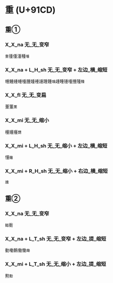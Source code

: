 # 重 (U+91CD) 

## 重①

### X_X_na 无_无_变窄
`重`㣫偅湩種`堹`

### X_X_na + L_H_sh 无_无_变窄 + 左边_横_缩短
㡖䱰緟蝩㮔腫媑褈諥踵鍾`煄`歱畽锺喠揰隀`䵯`

### X_X_fl 无_无_变扁
董箽`薫`

### X_X_mi 无_无_缩小
㯵嬞瘇`㘒`

### X_X_mi + L_H_sh 无_无_缩小 + 左边_横_缩短
懂`籦`

### X_X_mi + R_H_sh 无_无_缩小 + 右边_横_缩短
`尰`

## 重②

### X_X_na 无_无_变窄
`濌`衝

### X_X_na + L_T_sh 无_无_变窄 + 左边_提_缩短
動㗢䳯働慟`㷲`

### X_X_mi + L_T_sh 无_无_缩小 + 左边_提_缩短
勲`憅`
